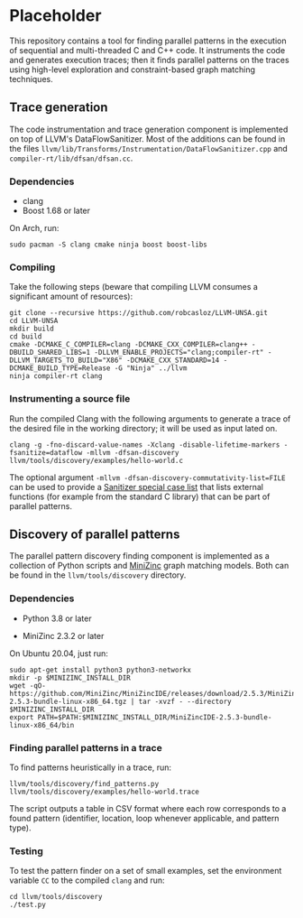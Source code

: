 # Placeholder

This repository contains a tool for finding parallel patterns in the execution of sequential and multi-threaded C and C++ code. It instruments the code and generates execution traces; then it finds parallel patterns on the traces using high-level exploration and constraint-based graph matching techniques.

## Trace generation
The code instrumentation and trace generation component is implemented on top of LLVM's DataFlowSanitizer. Most of the additions can be found in the files `llvm/lib/Transforms/Instrumentation/DataFlowSanitizer.cpp` and `compiler-rt/lib/dfsan/dfsan.cc`.

### Dependencies

- clang 
- Boost 1.68 or later

On Arch, run:

```
sudo pacman -S clang cmake ninja boost boost-libs

```

### Compiling

Take the following steps (beware that compiling LLVM consumes a significant amount of resources):

```
git clone --recursive https://github.com/robcasloz/LLVM-UNSA.git
cd LLVM-UNSA
mkdir build
cd build
cmake -DCMAKE_C_COMPILER=clang -DCMAKE_CXX_COMPILER=clang++ -DBUILD_SHARED_LIBS=1 -DLLVM_ENABLE_PROJECTS="clang;compiler-rt" -DLLVM_TARGETS_TO_BUILD="X86" -DCMAKE_CXX_STANDARD=14 -DCMAKE_BUILD_TYPE=Release -G "Ninja" ../llvm
ninja compiler-rt clang
```

### Instrumenting a source file

Run the compiled Clang with the following arguments to generate a trace of the desired file in the working directory; it will be used as input lated on.

```
clang -g -fno-discard-value-names -Xclang -disable-lifetime-markers -fsanitize=dataflow -mllvm -dfsan-discovery llvm/tools/discovery/examples/hello-world.c
```

The optional argument `-mllvm -dfsan-discovery-commutativity-list=FILE` can be used to provide a [Sanitizer special case list](https://releases.llvm.org/7.0.0/tools/clang/docs/SanitizerSpecialCaseList.html) that lists external functions (for example from the standard C library) that can be part of parallel patterns.

## Discovery of parallel patterns

The parallel pattern discovery finding component is implemented as a collection of Python scripts and [MiniZinc](https://www.minizinc.org) graph matching models. Both can be found in the `llvm/tools/discovery` directory.

### Dependencies

- Python 3.8 or later

- MiniZinc 2.3.2 or later

On Ubuntu 20.04, just run:

```
sudo apt-get install python3 python3-networkx
mkdir -p $MINIZINC_INSTALL_DIR
wget -qO- https://github.com/MiniZinc/MiniZincIDE/releases/download/2.5.3/MiniZincIDE-2.5.3-bundle-linux-x86_64.tgz | tar -xvzf - --directory $MINIZINC_INSTALL_DIR
export PATH=$PATH:$MINIZINC_INSTALL_DIR/MiniZincIDE-2.5.3-bundle-linux-x86_64/bin

```

### Finding parallel patterns in a trace

To find patterns heuristically in a trace, run:

```
llvm/tools/discovery/find_patterns.py llvm/tools/discovery/examples/hello-world.trace
```

The script outputs a table in CSV format where each row corresponds to a found pattern (identifier, location, loop whenever applicable, and pattern type).

### Testing

To test the pattern finder on a set of small examples, set the environment variable `CC` to the compiled `clang` and run:
```
cd llvm/tools/discovery
./test.py
```


